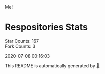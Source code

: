Me!

# Respositories Stats
Star Counts: 167  
Fork Counts: 3

2020-07-08 00:16:03  

This README is automatically generated by [🐰](https://github.com/rnitta/rnitta).